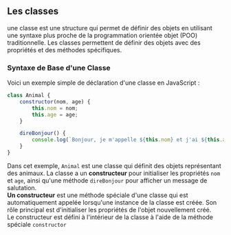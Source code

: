 ## Les classes

une classe est une structure qui permet de définir des objets en utilisant une syntaxe plus proche de la programmation orientée objet (POO) traditionnelle. Les classes permettent de définir des objets avec des propriétés et des méthodes spécifiques.  
### Syntaxe de Base d'une Classe
Voici un exemple simple de déclaration d'une classe en JavaScript :  
```js
class Animal {
    constructor(nom, age) {
        this.nom = nom;
        this.age = age;
    }

    direBonjour() {
        console.log(`Bonjour, je m'appelle ${this.nom} et j'ai ${this.age} ans.`);
    }
}
```
Dans cet exemple, `Animal` est une classe qui définit des objets représentant des animaux. La classe a un **constructeur** pour initialiser les propriétés `nom` et `age`, ainsi qu'une méthode `direBonjour` pour afficher un message de salutation.  
**Un constructeur** est une méthode spéciale d'une classe qui est automatiquement appelée lorsqu'une instance de la classe est créée. Son rôle principal est d'initialiser les propriétés de l'objet nouvellement créé.  
Le constructeur est défini à l'intérieur de la classe à l'aide de la méthode spéciale `constructor`